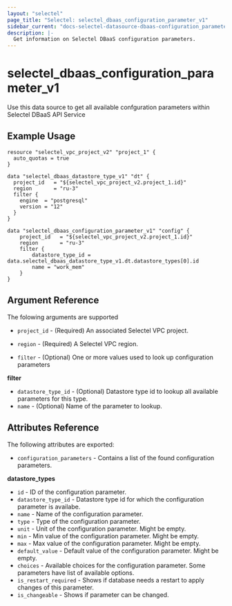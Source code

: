```yaml
---
layout: "selectel"
page_title: "Selectel: selectel_dbaas_configuration_parameter_v1"
sidebar_current: "docs-selectel-datasource-dbaas-configuration_parameter-v1"
description: |-
  Get information on Selectel DBaaS configuration parameters.
---
```


# selectel\_dbaas\_configuration_parameter_v1

Use this data source to get all available confguration parameters within Selectel DBaaS API Service

## Example Usage

```hcl
resource "selectel_vpc_project_v2" "project_1" {
  auto_quotas = true
}

data "selectel_dbaas_datastore_type_v1" "dt" {
  project_id   = "${selectel_vpc_project_v2.project_1.id}"
  region       = "ru-3"
  filter {
    engine  = "postgresql"
    version = "12"
  }
}

data "selectel_dbaas_configuration_parameter_v1" "config" {
    project_id   = "${selectel_vpc_project_v2.project_1.id}"
    region       = "ru-3"
    filter {
        datastore_type_id = data.selectel_dbaas_datastore_type_v1.dt.datastore_types[0].id
        name = "work_mem"
    }
}
```

## Argument Reference

The folowing arguments are supported

* `project_id` - (Required) An associated Selectel VPC project.

* `region` - (Required) A Selectel VPC region.

* `filter` - (Optional) One or more values used to look up configuration parameters

**filter**

- `datastore_type_id` - (Optional) Datastore type id to lookup all available parameters for this type.
- `name` - (Optional) Name of the parameter to lookup.

## Attributes Reference

The following attributes are exported:

* `configuration_parameters` - Contains a list of the found configuration parameters.

**datastore_types**

- `id` - ID of the configuration parameter.
- `datastore_type_id` - Datastore type id for which the configuration parameter is availabe.
- `name` - Name of the configuration parameter.
- `type` - Type of the configuration parameter.
- `unit` - Unit of the configuration parameter. Might be empty.
- `min` - Min value of the configuration parameter. Might be empty.
- `max` - Max value of the configuration parameter. Might be empty.
- `default_value` - Default value of the configuration parameter. Might be empty.
- `choices` - Available choices for the configuration parameter. Some parameters have list of available options.
- `is_restart_required` - Shows if database needs a restart to apply changes of this parameter.
- `is_changeable` - Shows if parameter can be changed.
